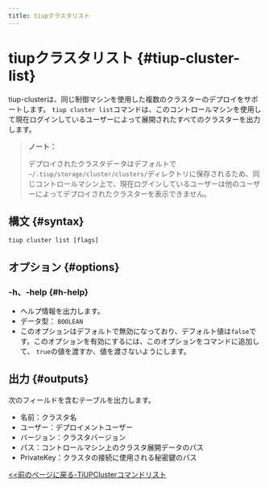 ```yaml
---
title: tiupクラスタリスト
---
```


# tiupクラスタリスト {#tiup-cluster-list}

tiup-clusterは、同じ制御マシンを使用した複数のクラスターのデプロイをサポートします。 `tiup cluster list`コマンドは、このコントロールマシンを使用して現在ログインしているユーザーによって展開されたすべてのクラスターを出力します。

> **ノート：**
>
> デプロイされたクラスタデータはデフォルトで`~/.tiup/storage/cluster/clusters/`ディレクトリに保存されるため、同じコントロールマシン上で、現在ログインしているユーザーは他のユーザーによってデプロイされたクラスターを表示できません。

## 構文 {#syntax}

```shell
tiup cluster list [flags]
```

## オプション {#options}

### -h、-help {#h-help}

-   ヘルプ情報を出力します。
-   データ型： `BOOLEAN`
-   このオプションはデフォルトで無効になっており、デフォルト値は`false`です。このオプションを有効にするには、このオプションをコマンドに追加して、 `true`の値を渡すか、値を渡さないようにします。

## 出力 {#outputs}

次のフィールドを含むテーブルを出力します。

-   名前：クラスタ名
-   ユーザー：デプロイメントユーザー
-   バージョン：クラスタバージョン
-   パス：コントロールマシン上のクラスタ展開データのパス
-   PrivateKey：クラスタの接続に使用される秘密鍵のパス

[&lt;&lt;前のページに戻る-TiUPClusterコマンドリスト](/tiup/tiup-component-cluster.md#command-list)
